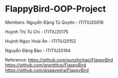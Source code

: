# FlappyBird-OOP-Project

Members:
Nguyễn Đặng Tú Quyên - ITITIU20016

Huỳnh Thị Tú Chi - ITITIU20175

Huỳnh Ngọc Hoài Ân - ITITIU20152

Nguyễn Đăng Bảo - ITITIU20164

Reference:
https://github.com/sunzhichao/FlappyBird
https://github.com/granttitus/FlappyBird
https://github.com/ajsaavedra/FlappyBird
